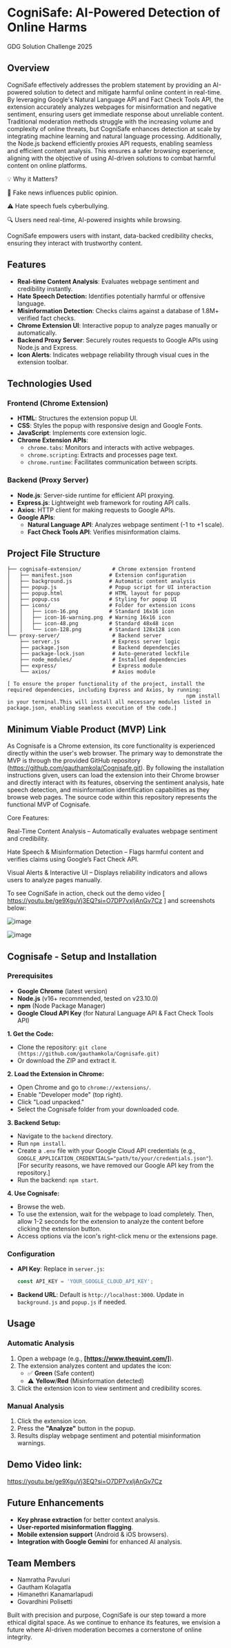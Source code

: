 # CogniSafe: AI-Powered Detection of Online Harms
GDG Solution Challenge 2025

## Overview

CogniSafe effectively addresses the problem statement by providing an AI-powered solution to detect and mitigate harmful online content in real-time. By leveraging Google's Natural Language API and Fact Check Tools API, the extension accurately analyzes webpages for misinformation and negative sentiment, ensuring users get immediate response about unreliable content. Traditional moderation methods struggle with the increasing volume and complexity of online threats, but CogniSafe enhances detection at scale by integrating machine learning and natural language processing. Additionally, the Node.js backend efficiently proxies API requests, enabling seamless and efficient content analysis. This ensures a safer browsing experience, aligning with the objective of using AI-driven solutions to combat harmful content on online platforms.

💡 Why it Matters?

  🚫 Fake news influences public opinion.

   ⚠️ Hate speech fuels cyberbullying.

   🔍 Users need real-time, AI-powered insights while browsing.

CogniSafe empowers users with instant, data-backed credibility checks, ensuring they interact with trustworthy content.

## Features

- **Real-time Content Analysis**: Evaluates webpage sentiment and credibility instantly.
- **Hate Speech Detection:** Identifies potentially harmful or offensive language.
- **Misinformation Detection**: Checks claims against a database of 1.8M+ verified fact checks.
- **Chrome Extension UI**: Interactive popup to analyze pages manually or automatically.
- **Backend Proxy Server**: Securely routes requests to Google APIs using Node.js and Express.
- **Icon Alerts**: Indicates webpage reliability through visual cues in the extension toolbar.

## Technologies Used

### **Frontend** (Chrome Extension)

- **HTML**: Structures the extension popup UI.
- **CSS**: Styles the popup with responsive design and Google Fonts.
- **JavaScript**: Implements core extension logic.
- **Chrome Extension APIs**:
  - `chrome.tabs`: Monitors and interacts with active webpages.
  - `chrome.scripting`: Extracts and processes page text.
  - `chrome.runtime`: Facilitates communication between scripts.

### **Backend** (Proxy Server)

- **Node.js**: Server-side runtime for efficient API proxying.
- **Express.js**: Lightweight web framework for routing API calls.
- **Axios**: HTTP client for making requests to Google APIs.
- **Google APIs**:
  - **Natural Language API**: Analyzes webpage sentiment (-1 to +1 scale).
  - **Fact Check Tools API**: Verifies misinformation claims.

## Project File Structure

```
├── cognisafe-extension/          # Chrome extension frontend
│   ├── manifest.json            # Extension configuration
│   ├── background.js            # Automatic content analysis
│   ├── popup.js                 # Popup script for UI interaction
│   ├── popup.html               # HTML layout for popup
│   ├── popup.css                # Styling for popup UI
│   ├── icons/                   # Folder for extension icons
│   │   ├── icon-16.png          # Standard 16x16 icon
│   │   ├── icon-16-warning.png  # Warning 16x16 icon
│   │   ├── icon-48.png          # Standard 48x48 icon
│   │   └── icon-128.png         # Standard 128x128 icon
└── proxy-server/                 # Backend server
    ├── server.js                 # Express server logic
    ├── package.json              # Backend dependencies
    ├── package-lock.json         # Auto-generated lockfile
    ├── node_modules/             # Installed dependencies
    ├── express/                  # Express module
    └── axios/                    # Axios module

[ To ensure the proper functionality of the project, install the required dependencies, including Express and Axios, by running:
                                                          npm install
in your terminal.This will install all necessary modules listed in package.json, enabling seamless execution of the code.]
```

## Minimum Viable Product (MVP) Link

As Cognisafe is a Chrome extension, its core functionality is experienced directly within the user's web browser. The primary way to demonstrate the MVP is through the provided GitHub repository (https://github.com/gauthamkola/Cognisafe.git). By following the installation instructions given, users can load the extension into their Chrome browser and directly interact with its features, observing the sentiment analysis, hate speech detection, and misinformation identification capabilities as they browse web pages. The source code within this repository represents the functional MVP of Cognisafe.

Core Features:

Real-Time Content Analysis – Automatically evaluates webpage sentiment and credibility.

Hate Speech & Misinformation Detection – Flags harmful content and verifies claims using Google’s Fact Check API.

Visual Alerts & Interactive UI – Displays reliability indicators and allows users to analyze pages manually.

To see CogniSafe in action, check out the demo video [ https://youtu.be/ge9XguVj3EQ?si=O7DP7vxljAnGv7Cz ] and screenshots below:

![image](https://github.com/user-attachments/assets/c3a6597a-32c1-476a-85ca-c5eb302198be)

![image](https://github.com/user-attachments/assets/9a4e6e22-1286-4d7e-ad6f-b12458da745d)



## Cognisafe - Setup and Installation
### **Prerequisites**

- **Google Chrome** (latest version)
- **Node.js** (v16+ recommended, tested on v23.10.0)
- **npm** (Node Package Manager)
- **Google Cloud API Key** (for Natural Language API & Fact Check Tools API)

**1. Get the Code:**

* Clone the repository: `git clone (https://github.com/gauthamkola/Cognisafe.git)`
* Or download the ZIP and extract it.

**2. Load the Extension in Chrome:**

* Open Chrome and go to `chrome://extensions/`.
* Enable "Developer mode" (top right).
* Click "Load unpacked."
* Select the Cognisafe folder from your downloaded code.

**3. Backend Setup:**

* Navigate to the `backend` directory.
* Run `npm install`.
* Create a `.env` file with your Google Cloud API credentials (e.g., `GOOGLE_APPLICATION_CREDENTIALS="path/to/your/credentials.json"`).
  [For security reasons, we have removed our Google API key from the repository.]
* Run the backend: `npm start`.

**4. Use Cognisafe:**

* Browse the web.
* To use the extension, wait for the webpage to load completely. Then, allow 1-2 seconds for the extension to analyze the content before clicking the extension button.
* Access options via the icon's right-click menu or the extensions page.

### **Configuration**

- **API Key**: Replace in `server.js`:
  ```javascript
  const API_KEY = 'YOUR_GOOGLE_CLOUD_API_KEY';
  ```
- **Backend URL**: Default is `http://localhost:3000`. Update in `background.js` and `popup.js` if needed.

## Usage
### **Automatic Analysis**

1. Open a webpage (e.g., **[https://www.thequint.com/]**).
2. The extension analyzes content and updates the icon:
   - ✅ **Green** (Safe content)
   - ⚠️ **Yellow**/**Red** (Misinformation detected)
3. Click the extension icon to view sentiment and credibility scores.

### **Manual Analysis**

1. Click the extension icon.
2. Press the **"Analyze"** button in the popup.
3. Results display webpage sentiment and potential misinformation warnings.

## **Demo Video link:**
https://youtu.be/ge9XguVj3EQ?si=O7DP7vxljAnGv7Cz

## Future Enhancements

- **Key phrase extraction** for better context analysis.
- **User-reported misinformation flagging**.
- **Mobile extension support** (Android & iOS browsers).
- **Integration with Google Gemini** for enhanced AI analysis.

## Team Members  

- Namratha Pavuluri  
- Gautham Kolagatla  
- Himanethri Kanamarlapudi  
- Govardhini Polisetti  

Built with precision and purpose, CogniSafe is our step toward a more ethical digital space. As we continue to enhance its features, we envision a future where AI-driven moderation becomes a cornerstone of online integrity.


